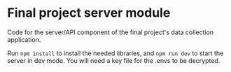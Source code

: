 # Final project server module
Code for the server/API component of the final project's data collection application.

Run `npm install` to install the needed libraries, and `npm run dev` to start the server in dev mode. You will need a key file for the .envs to be decrypted.
